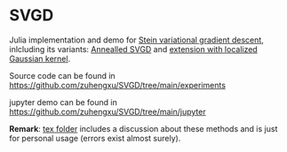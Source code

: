# SVGD

Julia implementation and demo for [Stein variational gradient descent](https://arxiv.org/abs/1608.04471), inlcluding its variants: [Annealled SVGD](https://openreview.net/pdf?id=pw2v8HFJIYg) and [extension with localized Gaussian kernel](https://github.com/zuhengxu/SVGD/blob/main/tex/main.pdf).

Source code can be found in https://github.com/zuhengxu/SVGD/tree/main/experiments

jupyter demo can be found in https://github.com/zuhengxu/SVGD/tree/main/jupyter

**Remark**: [tex folder](https://github.com/zuhengxu/SVGD/tree/main/tex) includes a discussion about these methods and is just for personal usage (errors exist almost surely).
